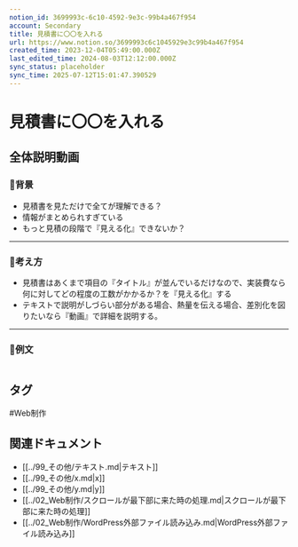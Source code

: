 ```yaml
---
notion_id: 3699993c-6c10-4592-9e3c-99b4a467f954
account: Secondary
title: 見積書に〇〇を入れる
url: https://www.notion.so/3699993c6c1045929e3c99b4a467f954
created_time: 2023-12-04T05:49:00.000Z
last_edited_time: 2024-08-03T12:12:00.000Z
sync_status: placeholder
sync_time: 2025-07-12T15:01:47.390529
---
```

# 見積書に〇〇を入れる

全体説明動画
---
### 🔹背景
- 見積書を見ただけで全てが理解できる？
- 情報がまとめられすぎている
- もっと見積の段階で『見える化』できないか？
---
### 🔹考え方
- 見積書はあくまで項目の『タイトル』が並んでいるだけなので、実装費なら何に対してどの程度の工数がかかるか？を『見える化』する
- テキストで説明がしづらい部分がある場合、熱量を伝える場合、差別化を図りたいなら『動画』で詳細を説明する。
---
### 🔹例文
```plain text

```

## タグ

#Web制作 

## 関連ドキュメント

- [[../99_その他/テキスト.md|テキスト]]
- [[../99_その他/x.md|x]]
- [[../99_その他/y.md|y]]
- [[../02_Web制作/スクロールが最下部に来た時の処理.md|スクロールが最下部に来た時の処理]]
- [[../02_Web制作/WordPress外部ファイル読み込み.md|WordPress外部ファイル読み込み]]
